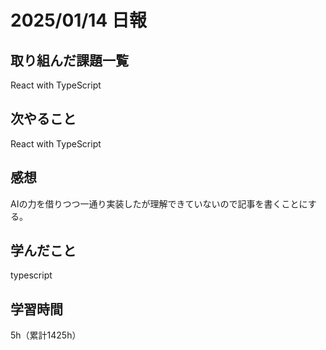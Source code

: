 # 2025/01/14 日報
## 取り組んだ課題一覧
React with TypeScript


## 次やること
React with TypeScript


## 感想
AIの力を借りつつ一通り実装したが理解できていないので記事を書くことにする。


## 学んだこと
typescript


## 学習時間
5h（累計1425h）
